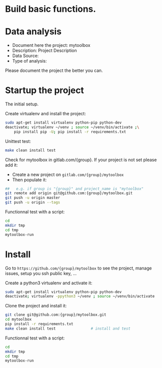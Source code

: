 # Build basic functions.

# Data analysis
- Document here the project: mytoolbox
- Description: Project Description
- Data Source:
- Type of analysis:

Please document the project the better you can.

# Startup the project

The initial setup.

Create virtualenv and install the project:
```bash
sudo apt-get install virtualenv python-pip python-dev
deactivate; virtualenv ~/venv ; source ~/venv/bin/activate ;\
    pip install pip -U; pip install -r requirements.txt
```

Unittest test:
```bash
make clean install test
```

Check for mytoolbox in gitlab.com/{group}.
If your project is not set please add it:

- Create a new project on `gitlab.com/{group}/mytoolbox`
- Then populate it:

```bash
##   e.g. if group is "{group}" and project_name is "mytoolbox"
git remote add origin git@github.com:{group}/mytoolbox.git
git push -u origin master
git push -u origin --tags
```

Functionnal test with a script:

```bash
cd
mkdir tmp
cd tmp
mytoolbox-run
```

# Install

Go to `https://github.com/{group}/mytoolbox` to see the project, manage issues,
setup you ssh public key, ...

Create a python3 virtualenv and activate it:

```bash
sudo apt-get install virtualenv python-pip python-dev
deactivate; virtualenv -ppython3 ~/venv ; source ~/venv/bin/activate
```

Clone the project and install it:

```bash
git clone git@github.com:{group}/mytoolbox.git
cd mytoolbox
pip install -r requirements.txt
make clean install test                # install and test
```
Functionnal test with a script:

```bash
cd
mkdir tmp
cd tmp
mytoolbox-run
```
